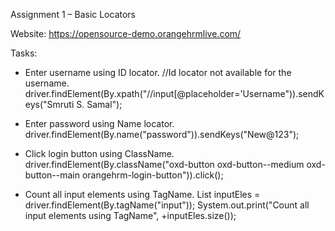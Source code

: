 Assignment 1 – Basic Locators 

Website: https://opensource-demo.orangehrmlive.com/ 

Tasks: 

- Enter username using ID locator. 
//Id locator not available for the username.
driver.findElement(By.xpath("//input[@placeholder='Username")).sendKeys("Smruti S. Samal");

- Enter password using Name locator. 
driver.findElement(By.name("password")).sendKeys("New@123");

- Click login button using ClassName.
driver.findElement(By.className("oxd-button oxd-button--medium oxd-button--main orangehrm-login-button")).click();

- Count all input elements using TagName. 
List<WebElement> inputEles = driver.findElement(By.tagName("input"));
System.out.print("Count all input elements using TagName", +inputEles.size());

